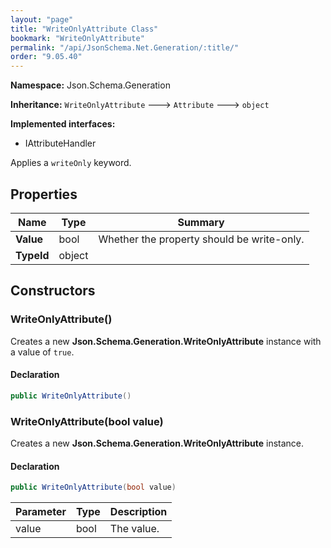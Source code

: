 ```yaml
---
layout: "page"
title: "WriteOnlyAttribute Class"
bookmark: "WriteOnlyAttribute"
permalink: "/api/JsonSchema.Net.Generation/:title/"
order: "9.05.40"
---
```

**Namespace:** Json.Schema.Generation

**Inheritance:**
`WriteOnlyAttribute`
 🡒 
`Attribute`
 🡒 
`object`

**Implemented interfaces:**

- IAttributeHandler

Applies a `writeOnly` keyword.

## Properties

| Name | Type | Summary |
|---|---|---|
| **Value** | bool | Whether the property should be write-only. |
| **TypeId** | object |  |
## Constructors

### WriteOnlyAttribute()

Creates a new **Json.Schema.Generation.WriteOnlyAttribute** instance with a value of `true`.

#### Declaration

```c#
public WriteOnlyAttribute()
```

### WriteOnlyAttribute(bool value)

Creates a new **Json.Schema.Generation.WriteOnlyAttribute** instance.

#### Declaration

```c#
public WriteOnlyAttribute(bool value)
```
| Parameter | Type | Description |
|---|---|---|
| value | bool | The value. |

